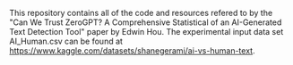This repository contains all of the code and resources refered to by the "Can We Trust ZeroGPT? A Comprehensive Statistical of an AI-Generated Text Detection Tool" paper by Edwin Hou. The experimental input data set AI_Human.csv can be found at https://www.kaggle.com/datasets/shanegerami/ai-vs-human-text.
